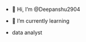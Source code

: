 - 👋 Hi, I’m @Deepanshu2904

- 🌱 I’m currently learning
- data analyst
<!---
Deepanshu2904/Deepanshu2904 is a ✨ special ✨ repository because its `README.md` (this file) appears on your GitHub profile.
You can click the Preview link to take a look at your changes.
--->
